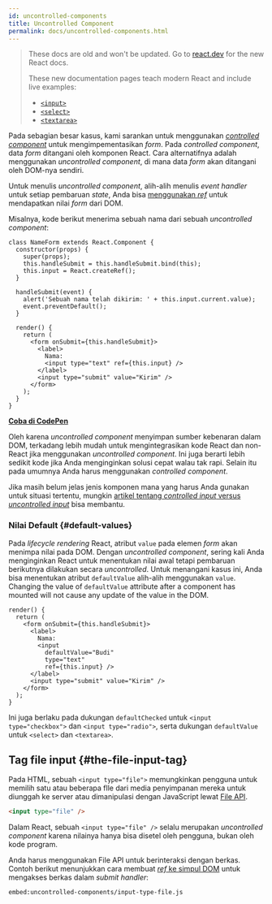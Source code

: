 ```yaml
---
id: uncontrolled-components
title: Uncontrolled Component
permalink: docs/uncontrolled-components.html
---
```


<div class="scary">

> These docs are old and won't be updated. Go to [react.dev](https://react.dev/) for the new React docs.
> 
> These new documentation pages teach modern React and include live examples:
>
> - [`<input>`](https://react.dev/reference/react-dom/components/input)
> - [`<select>`](https://react.dev/reference/react-dom/components/select)
> - [`<textarea>`](https://react.dev/reference/react-dom/components/textarea)

</div>

Pada sebagian besar kasus, kami sarankan untuk menggunakan [*controlled component*](/docs/forms.html) untuk mengimpementasikan *form*. Pada *controlled component*, data *form* ditangani oleh komponen React. Cara alternatifnya adalah menggunakan *uncontrolled component*, di mana data *form* akan ditangani oleh DOM-nya sendiri.

Untuk menulis *uncontrolled component*, alih-alih menulis *event handler* untuk setiap pembaruan *state*, Anda bisa [menggunakan *ref*](/docs/refs-and-the-dom.html) untuk mendapatkan nilai *form* dari DOM.

Misalnya, kode berikut menerima sebuah nama dari sebuah *uncontrolled component*:

```javascript{5,9,18}
class NameForm extends React.Component {
  constructor(props) {
    super(props);
    this.handleSubmit = this.handleSubmit.bind(this);
    this.input = React.createRef();
  }

  handleSubmit(event) {
    alert('Sebuah nama telah dikirim: ' + this.input.current.value);
    event.preventDefault();
  }

  render() {
    return (
      <form onSubmit={this.handleSubmit}>
        <label>
          Nama:
          <input type="text" ref={this.input} />
        </label>
        <input type="submit" value="Kirim" />
      </form>
    );
  }
}
```

[**Coba di CodePen**](https://codepen.io/gaearon/pen/WooRWa?editors=0010)

Oleh karena *uncontrolled component* menyimpan sumber kebenaran dalam DOM, terkadang lebih mudah untuk mengintegrasikan kode React dan non-React jika menggunakan *uncontrolled component*. Ini juga berarti lebih sedikit kode jika Anda menginginkan solusi cepat walau tak rapi. Selain itu pada umumnya Anda harus menggunakan *controlled component*.

Jika masih belum jelas jenis komponen mana yang harus Anda gunakan untuk situasi tertentu, mungkin [artikel tentang *controlled input* versus *uncontrolled input*](https://goshakkk.name/controlled-vs-uncontrolled-inputs-react/) bisa membantu.

### Nilai Default {#default-values}

Pada *lifecycle rendering* React, atribut `value` pada elemen *form* akan menimpa nilai pada DOM. Dengan *uncontrolled component*, sering kali Anda menginginkan React untuk menentukan nilai awal tetapi pembaruan berikutnya dilakukan secara *uncontrolled*. Untuk menangani kasus ini, Anda bisa menentukan atribut `defaultValue` alih-alih menggunakan `value`. Changing the value of `defaultValue` attribute after a component has mounted will not cause any update of the value in the DOM.

```javascript{7}
render() {
  return (
    <form onSubmit={this.handleSubmit}>
      <label>
        Nama:
        <input
          defaultValue="Budi"
          type="text"
          ref={this.input} />
      </label>
      <input type="submit" value="Kirim" />
    </form>
  );
}
```

Ini juga berlaku pada dukungan `defaultChecked` untuk `<input type="checkbox">` dan `<input type="radio">`, serta dukungan `defaultValue` untuk `<select>` dan `<textarea>`.

## Tag file input {#the-file-input-tag}

Pada HTML, sebuah `<input type="file">` memungkinkan pengguna untuk memilih satu atau beberapa flle dari media penyimpanan mereka untuk diunggah ke server atau dimanipulasi dengan JavaScript lewat [File API](https://developer.mozilla.org/en-US/docs/Web/API/File/Using_files_from_web_applications).

```html
<input type="file" />
```

Dalam React, sebuah `<input type="file" />` selalu merupakan *uncontrolled component* karena nilainya hanya bisa disetel oleh pengguna, bukan oleh kode program.

Anda harus menggunakan File API untuk berinteraksi dengan berkas. Contoh berikut menunjukkan cara membuat [*ref* ke simpul DOM](/docs/refs-and-the-dom.html) untuk mengakses berkas dalam *submit handler*:

`embed:uncontrolled-components/input-type-file.js`

[](codepen://uncontrolled-components/input-type-file)

